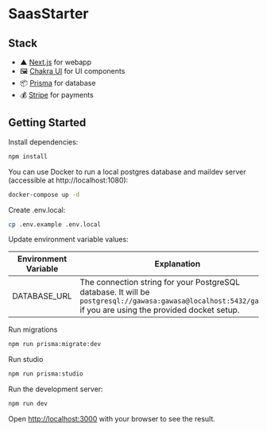 # SaasStarter

## Stack

- ▲ [Next.js](https://nextjs.org/) for webapp
- 🖼 [Chakra UI](https://chakra-ui.com/) for UI components
- 📦 [Prisma](https://www.prisma.io/) for database
- 💰 [Stripe](https://stripe.com/) for payments

## Getting Started

Install dependencies:

```bash
npm install
```

You can use Docker to run a local postgres database and maildev server (accessible at http://localhost:1080):

```bash
docker-compose up -d
```

Create .env.local:

```bash
cp .env.example .env.local
```

Update environment variable values:

| Environment Variable | Explanation                                                                                                                                                   |
| -------------------- | ------------------------------------------------------------------------------------------------------------------------------------------------------------- |
| DATABASE_URL         | The connection string for your PostgreSQL database. It will be `postgresql://gawasa:gawasa@localhost:5432/gawasa` if you are using the provided docket setup. |

Run migrations

```bash
npm run prisma:migrate:dev
```

Run studio

```bash
npm run prisma:studio
```

Run the development server:

```bash
npm run dev
```

Open [http://localhost:3000](http://localhost:3000) with your browser to see the result.
